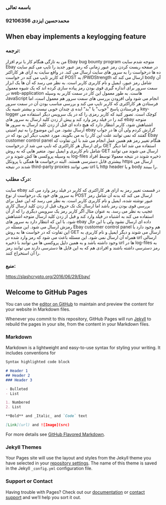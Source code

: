 ### باسمه تعالی
### محمدحسین ایزدی  92106356
## When ebay implements a keylogging feature
### ترجمه:
من  به تازگی هنگام کار با نرم افزار Ebay bug bounty program متوجه شدم سایت Ebay در صفحه ریست کردن رمز عبور زمانی که رمز عبور جدید را تایپ می کنم سایت ده ها درخواست را به سرور های سایت ارسال می کند. در واقع سایت به ازای هر کاراکتر که کاربر تایپ می کند در خواست POST به /PWDStrength  ارسال می کند که  body آن شامل رمز عبور، ایمیل و نام کاربری کاربر است. به نظر می رسد که آن ها یک ابزار سمت سرور برای اندازه گیری قوی بودن رمز پیاده سازی کرده اند که یک شیوه معمول در web-application هاست. به طور معمول این کار در سمت کاربر به وسیله JavaScript انجام می شود ولی افزودن بررسی های سمت سرور  هم معمول است، اما فرستادن هر کاراکتری که کاربر تایپ می کند و بررسی مناسب بودن آن در سمت سرور و فرستادن پاسخ "خوب" یا "بد" ایده ی چندان خوبی نیست و بیشتر شبیه یک key-logger کوچک است. تصور کنید که کاربر رمزی را که در یک سرویس دیگر استفاده می کند را در فیلد رمز وارد کند و پیش از زدن کلید ارسال به سرور های ebay متوجه اشتباهش شود، کاربر انتظار دارد که هیچ داده ای قبل از زدن کلید ارسال به سرور ها ارسال نشود. من این موضوع را به تیم امنیتی ebay گزارش کردم ولی آن ها در جواب گفتند که نمی توانند علت این کار را به من بگویند.
مورد عجیب دیگر این بود که در Ebay customer control panel هنگام تغییر رمز هم همین عمل انجام می شد با این تفاوت که برای ارسال هر کاراکتری که تایپ می شد از درخواست GET استفاده می شد اما دیگر شامل نام کاربری و ایمیل نبود. متغیر هایی که به روش GET ارسال می شوند می توانند به وسیله پروکسی ها کش شوند و در log-files ذخیره شوند در نتیجه معمولا توسط افراد بیشتری قابل دسترسی هستند. البته درخواست ها همگی با پروتکل https ارسال می شدند در نتیجه third-party proxies نمی توانند url یا http header و یا body را ببینند.
### درک مطلب:
سایت ebay در قسمت تغییر رمز به ازای هر کاراکتری که کاربر در فیلد رمز وارد می کند به سرور های خود یک درخواست از نوع POST ارسال می کند که بدنه آن شامل رمز عبور نوشته شده، ایمیل و نام کاربری کاربر است. به نظر می رسد که این عمل برای بررسی قوی بودن رمز باشد اما ارسال تک تک حروف قبل از زدن کلید ارسال کاری عجیب به نظر می رسد. به عنوان مثال اگر کاربر رمز یک سرویس دیگری را که از آن استفاده می کند به اشتباه در فیلد وارد کند و قبل از زدن کلید ارسال متوجه اشتباهش شود، با این که انتظار دارد به سرور های ebay داده ای ارسال نشود ولی با این حال رمزش ارسال می شود. 
این مسئله در Ebay customer control panel هم وجود دارد با این تفاوت که در خواست ها به روش GET  ارسال می شوند و دیگر ایمیل و نام کاربری به همراه آن ارسال نمی شود. این مسئله باعث می شود که رمز وارد شده در url ارسالی وجود داشته باشد و به همین دلیل پروکسی ها می توانند با ذخیره url ها در log-files به رمز دسترسی داشته باشند و افرادی هم که به این فایل ها دسترسی دارند می توانند رمز را آن استخراج کنند.

### منبع:
https://slashcrypto.org/2016/06/29/Ebay/






## Welcome to GitHub Pages

You can use the [editor on GitHub](https://github.com/mh-izadi/WebResearchAssignment/edit/master/index.md) to maintain and preview the content for your website in Markdown files.

Whenever you commit to this repository, GitHub Pages will run [Jekyll](https://jekyllrb.com/) to rebuild the pages in your site, from the content in your Markdown files.

### Markdown

Markdown is a lightweight and easy-to-use syntax for styling your writing. It includes conventions for

```markdown
Syntax highlighted code block

# Header 1
## Header 2
### Header 3

- Bulleted
- List

1. Numbered
2. List

**Bold** and _Italic_ and `Code` text

[Link](url) and ![Image](src)
```

For more details see [GitHub Flavored Markdown](https://guides.github.com/features/mastering-markdown/).

### Jekyll Themes

Your Pages site will use the layout and styles from the Jekyll theme you have selected in your [repository settings](https://github.com/mh-izadi/WebResearchAssignment/settings). The name of this theme is saved in the Jekyll `_config.yml` configuration file.

### Support or Contact

Having trouble with Pages? Check out our [documentation](https://help.github.com/categories/github-pages-basics/) or [contact support](https://github.com/contact) and we’ll help you sort it out.
